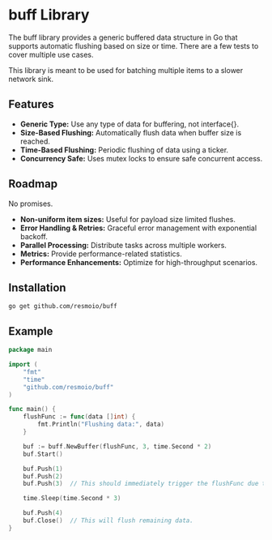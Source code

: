 # buff Library

The buff library provides a generic buffered data structure in Go that supports automatic flushing 
based on size or time. There are a few tests to cover multiple use cases.

This library is meant to be used for batching multiple items to a slower network sink.

## Features

* **Generic Type:** Use any type of data for buffering, not interface{}.
* **Size-Based Flushing:** Automatically flush data when buffer size is reached.
* **Time-Based Flushing:** Periodic flushing of data using a ticker.
* **Concurrency Safe:** Uses mutex locks to ensure safe concurrent access.

## Roadmap

No promises.

* **Non-uniform item sizes:** Useful for payload size limited flushes.
* **Error Handling & Retries:** Graceful error management with exponential backoff.
* **Parallel Processing:** Distribute tasks across multiple workers.
* **Metrics:** Provide performance-related statistics.
* **Performance Enhancements:** Optimize for high-throughput scenarios.

## Installation

```shell
go get github.com/resmoio/buff
```

## Example

```go
package main

import (
	"fmt"
	"time"
	"github.com/resmoio/buff"
)

func main() {
	flushFunc := func(data []int) {
		fmt.Println("Flushing data:", data)
	}

	buf := buff.NewBuffer(flushFunc, 3, time.Second * 2)
	buf.Start()

	buf.Push(1)
	buf.Push(2)
	buf.Push(3)  // This should immediately trigger the flushFunc due to size.

	time.Sleep(time.Second * 3)

	buf.Push(4)
	buf.Close()  // This will flush remaining data.
}
```